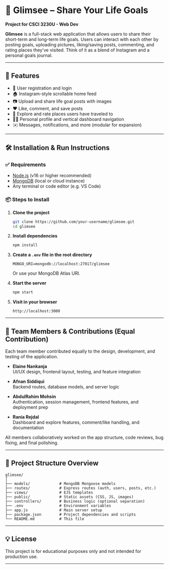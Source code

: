 # 🌟 Glimsee – Share Your Life Goals

**Project for CSCI 3230U - Web Dev**

**Glimsee** is a full-stack web application that allows users to share their short-term and long-term life goals. Users can interact with each other by posting goals, uploading pictures, liking/saving posts, commenting, and rating places they've visited. Think of it as a blend of Instagram and a personal goals journal.

---

## 🚀 Features

- 🔐 User registration and login
- 🏠 Instagram-style scrollable home feed
- 📷 Upload and share life goal posts with images
- ❤️ Like, comment, and save posts
- 📍 Explore and rate places users have traveled to
- 🧑‍💻 Personal profile and vertical dashboard navigation
- ✉️ Messages, notifications, and more (modular for expansion)

---

## 🛠️ Installation & Run Instructions

### ✅ Requirements

- [Node.js](https://nodejs.org/) (v16 or higher recommended)
- [MongoDB](https://www.mongodb.com/) (local or cloud instance)
- Any terminal or code editor (e.g. VS Code)

### 📦 Steps to Install

1. **Clone the project**

   ```bash
   git clone https://github.com/your-username/glimsee.git
   cd glimsee
   ```

2. **Install dependencies**

   ```bash
   npm install
   ```

3. **Create a `.env` file in the root directory**

   ```env
   MONGO_URI=mongodb://localhost:27017/glimsee
   ```

   Or use your MongoDB Atlas URI.

4. **Start the server**

   ```bash
   npm start
   ```

5. **Visit in your browser**
   ```
   http://localhost:3000
   ```

---

## 👥 Team Members & Contributions (Equal Contribution)

Each team member contributed equally to the design, development, and testing of the application.

- **Elaine Nankanja**  
  UI/UX design, frontend layout, testing, and feature integration

- **Afnan Siddiqui**  
  Backend routes, database models, and server logic

- **AbdulRahim Mohsin**  
  Authentication, session management, frontend features, and deployment prep

- **Rania Rejdal**  
  Dashboard and explore features, comment/like handling, and documentation

All members collaboratively worked on the app structure, code reviews, bug fixing, and final polishing.

---

## 📂 Project Structure Overview

```
glimsee/
│
├── models/             # MongoDB Mongoose models
├── routes/             # Express routes (auth, users, posts, etc.)
├── views/              # EJS templates
├── public/             # Static assets (CSS, JS, images)
├── controllers/        # Business logic (optional separation)
├── .env                # Environment variables
├── app.js              # Main server setup
├── package.json        # Project dependencies and scripts
└── README.md           # This file
```

---

## 💡 License

This project is for educational purposes only and not intended for production use.

---
